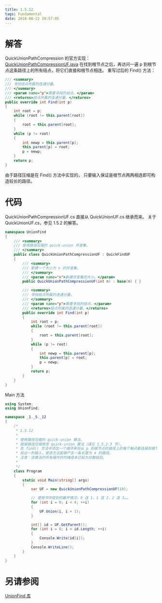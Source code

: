 ```yaml
---
title: 1.5.12
tags: Fundamental
date: 2018-06-22 19:57:05
---
```


# 解答

QuickUnionPathCompression 的官方实现：[QuickUnionPathCompressionUF.java](http://algs4.cs.princeton.edu/15uf/QuickUnionPathCompressionUF.java.html)
在找到根节点之后，再访问一遍 p 到根节点这条路径上的所有结点，将它们直接和根节点相连。
重写过后的 Find() 方法：

```csharp
/// <summary>
/// 寻找结点所属的连通分量。
/// </summary>
/// <param name="p">需要寻找的结点。</param>
/// <returns>结点所属的连通分量。</returns>
public override int Find(int p)
{
    int root = p;
    while (root != this.parent[root])
    {
        root = this.parent[root];
    }
    while (p != root)
    {
        int newp = this.parent[p];
        this.parent[p] = root;
        p = newp;
    }
    return p;
}
```

由于路径压缩是在 Find() 方法中实现的，
只要输入保证是根节点两两相连即可构造较长的路径。

# 代码

QuickUnionPathCompressionUF.cs 直接从 QuickUnionUF.cs 继承而来。 
关于 QuickUnionUF.cs，参见 1.5.2 的解答。

```csharp
namespace UnionFind
{
    /// <summary>
    /// 使用路径压缩的 quick-union 并查集。
    /// </summary>
    public class QuickUnionPathCompressionUF : QuickFindUF
    {
        /// <summary>
        /// 新建一个大小为 n 的并查集。
        /// </summary>
        /// <param name="n">新建并查集的大小。</param>
        public QuickUnionPathCompressionUF(int n) : base(n) { }

        /// <summary>
        /// 寻找结点所属的连通分量。
        /// </summary>
        /// <param name="p">需要寻找的结点。</param>
        /// <returns>结点所属的连通分量。</returns>
        public override int Find(int p)
        {
            int root = p;
            while (root != this.parent[root])
            {
                root = this.parent[root];
            }
            while (p != root)
            {
                int newp = this.parent[p];
                this.parent[p] = root;
                p = newp;
            }
            return p;
        }
    }
}
```

Main 方法

```csharp
using System;
using UnionFind;

namespace _1._5._12
{
    /*
     * 1.5.12
     * 
     * 使用路径压缩的 quick-union 算法。
     * 根据路径压缩修改 quick-union 算法（请见 1.5.2.3 节），
     * 在 find() 方法中添加一个循环来将从 p 到根节点的路径上的每个触点都连接到根节点。
     * 给出一列输入，使该方法能够产生一条长度为 4 的路径。
     * 注意：该算法的所有操作的均摊成本已知为对数级别。
     * 
     */
    class Program
    {
        static void Main(string[] args)
        {
            var UF = new QuickUnionPathCompressionUF(10);

            // 使用书中提到的最坏情况，0 连 1，1 连 2，2 连 3……
            for (int i = 0; i < 4; ++i)
            {
                UF.Union(i, i + 1);
            }

            int[] id = UF.GetParent();
            for (int i = 0; i < id.Length; ++i)
            {
                Console.Write(id[i]);
            }
            Console.WriteLine();
        }
    }
}
```

# 另请参阅

[UnionFind 库](https://alg4.ikesnowy.com/docs/api/UnionFind.html)
